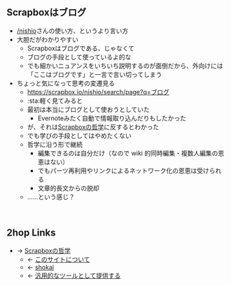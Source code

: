 ## Scrapboxはブログ
- [/nishio](https://scrapbox.io/nishio)さんの使い方、というより言い方
- 大胆だがわかりやすい
    - Scrapboxはブログである、じゃなくて
    - ブログの手段として使っているよ的な
    - でも細かいニュアンスをいちいち説明するのが面倒だから、外向けには「ここはブログです」と一言で言い切ってしまう
- ちょっと気になって思考の変遷見る
    - <https://scrapbox.io/nishio/search/page?q=ブログ>
    - :sta:軽く見てみると
    - 最初は本当にブログとして使おうとしていた
        - Evernoteみたく自動で情報取り込んだりもしたかった
    - が、それは[Scrapboxの哲学](Scrapboxの哲学.md)に反するとわかった
    - でも学びの手段としてはやめたくない
    - 哲学に沿う形で継続
        - 編集できるのは自分だけ（なので wiki 的同時編集・複数人編集の恩恵はない）
        - でもパーツ再利用やリンクによるネットワーク化の恩恵は受けられる
        - 文章的長文からの脱却
    - ……という感じ？

<br>

## 2hop Links
- → [Scrapboxの哲学](Scrapboxの哲学.md)
    - ← [このサイトについて](このサイトについて.md)
    - ← [shokai](shokai.md)
    - ← [汎用的なツールとして提供する](汎用的なツールとして提供する.md)
